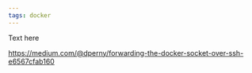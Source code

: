 ```yaml
---
tags: docker
---
```


Text here

https://medium.com/@dperny/forwarding-the-docker-socket-over-ssh-e6567cfab160
